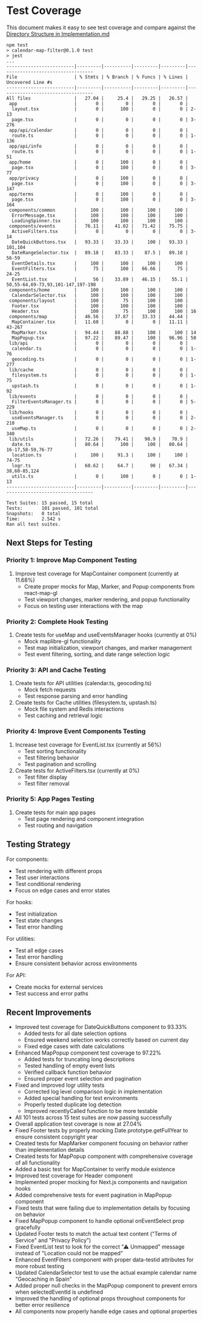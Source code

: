 # Test Coverage

This document makes it easy to see test coverage and compare against the [Directory Structure in Implementation.md](Implementation.md#directory-structure)

```
npm test
> calendar-map-filter@0.1.0 test
> jest
...
-------------------------|---------|----------|---------|---------|-----------------------------------
File                     | % Stmts | % Branch | % Funcs | % Lines | Uncovered Line #s
-------------------------|---------|----------|---------|---------|-----------------------------------
All files                |   27.04 |     25.4 |   29.25 |   26.57 |
 app                     |       0 |        0 |       0 |       0 |
  layout.tsx             |       0 |      100 |       0 |       0 | 2-13
  page.tsx               |       0 |        0 |       0 |       0 | 3-276
 app/api/calendar        |       0 |        0 |       0 |       0 |
  route.ts               |       0 |        0 |       0 |       0 | 1-136
 app/api/info            |       0 |        0 |       0 |       0 |
  route.ts               |       0 |        0 |       0 |       0 | 1-51
 app/home                |       0 |      100 |       0 |       0 |
  page.tsx               |       0 |      100 |       0 |       0 | 3-77
 app/privacy             |       0 |      100 |       0 |       0 |
  page.tsx               |       0 |      100 |       0 |       0 | 3-147
 app/terms               |       0 |      100 |       0 |       0 |
  page.tsx               |       0 |      100 |       0 |       0 | 3-164
 components/common       |     100 |      100 |     100 |     100 |
  ErrorMessage.tsx       |     100 |      100 |     100 |     100 |
  LoadingSpinner.tsx     |     100 |      100 |     100 |     100 |
 components/events       |   76.11 |    41.02 |   71.42 |   75.75 |
  ActiveFilters.tsx      |       0 |        0 |       0 |       0 | 3-14
  DateQuickButtons.tsx   |   93.33 |    33.33 |     100 |   93.33 | 101,104
  DateRangeSelector.tsx  |   89.18 |    83.33 |    87.5 |   89.18 | 56-59
  EventDetails.tsx       |     100 |      100 |     100 |     100 |
  EventFilters.tsx       |      75 |      100 |   66.66 |      75 | 24-25
  EventList.tsx          |      56 |    33.89 |   46.15 |    55.1 | 50,55-64,69-73,93,101-147,197-198
 components/home         |     100 |      100 |     100 |     100 |
  CalendarSelector.tsx   |     100 |      100 |     100 |     100 |
 components/layout       |     100 |       75 |     100 |     100 |
  Footer.tsx             |     100 |      100 |     100 |     100 |
  Header.tsx             |     100 |       75 |     100 |     100 | 16
 components/map          |   46.56 |    37.87 |   33.33 |   44.44 |
  MapContainer.tsx       |   11.68 |        0 |       0 |   11.11 | 43-267
  MapMarker.tsx          |   94.44 |    88.88 |     100 |     100 | 14
  MapPopup.tsx           |   97.22 |    89.47 |     100 |   96.96 | 50
 lib/api                 |       0 |        0 |       0 |       0 |
  calendar.ts            |       0 |        0 |       0 |       0 | 1-76
  geocoding.ts           |       0 |        0 |       0 |       0 | 1-277
 lib/cache               |       0 |        0 |       0 |       0 |
  filesystem.ts          |       0 |        0 |       0 |       0 | 1-75
  upstash.ts             |       0 |        0 |       0 |       0 | 1-92
 lib/events              |       0 |        0 |       0 |       0 |
  FilterEventsManager.ts |       0 |        0 |       0 |       0 | 5-229
 lib/hooks               |       0 |        0 |       0 |       0 |
  useEventsManager.ts    |       0 |        0 |       0 |       0 | 2-210
  useMap.ts              |       0 |        0 |       0 |       0 | 2-340
 lib/utils               |   72.26 |    79.41 |    90.9 |    70.9 |
  date.ts                |   80.64 |      100 |     100 |   80.64 | 16-17,58-59,76-77
  location.ts            |     100 |     91.3 |     100 |     100 | 74-75
  logr.ts                |   68.62 |     64.7 |      90 |   67.34 | 38,60-85,124
  utils.ts               |       0 |      100 |       0 |       0 | 1-13
-------------------------|---------|----------|---------|---------|-----------------------------------

Test Suites: 15 passed, 15 total
Tests:       101 passed, 101 total
Snapshots:   0 total
Time:        2.542 s
Ran all test suites.
```

## Next Steps for Testing

### Priority 1: Improve Map Component Testing

1. Improve test coverage for MapContainer component (currently at 11.68%)
    - Create proper mocks for Map, Marker, and Popup components from react-map-gl
    - Test viewport changes, marker rendering, and popup functionality
    - Focus on testing user interactions with the map

### Priority 2: Complete Hook Testing

1. Create tests for useMap and useEventsManager hooks (currently at 0%)
    - Mock maplibre-gl functionality
    - Test map initialization, viewport changes, and marker management
    - Test event filtering, sorting, and date range selection logic

### Priority 3: API and Cache Testing

1. Create tests for API utilities (calendar.ts, geocoding.ts)
    - Mock fetch requests
    - Test response parsing and error handling
2. Create tests for Cache utilities (filesystem.ts, upstash.ts)
    - Mock file system and Redis interactions
    - Test caching and retrieval logic

### Priority 4: Improve Event Components Testing

1. Increase test coverage for EventList.tsx (currently at 56%)
    - Test sorting functionality
    - Test filtering behavior
    - Test pagination and scrolling
2. Create tests for ActiveFilters.tsx (currently at 0%)
    - Test filter display
    - Test filter removal

### Priority 5: App Pages Testing

1. Create tests for main app pages
    - Test page rendering and component integration
    - Test routing and navigation

## Testing Strategy

For components:

-   Test rendering with different props
-   Test user interactions
-   Test conditional rendering
-   Focus on edge cases and error states

For hooks:

-   Test initialization
-   Test state changes
-   Test error handling

For utilities:

-   Test all edge cases
-   Test error handling
-   Ensure consistent behavior across environments

For API:

-   Create mocks for external services
-   Test success and error paths

## Recent Improvements

-   Improved test coverage for DateQuickButtons component to 93.33%
    -   Added tests for all date selection options
    -   Ensured weekend selection works correctly based on current day
    -   Fixed edge cases with date calculations
-   Enhanced MapPopup component test coverage to 97.22%
    -   Added tests for truncating long descriptions
    -   Tested handling of empty event lists
    -   Verified callback function behavior
    -   Ensured proper event selection and pagination
-   Fixed and improved logr utility tests
    -   Corrected log level comparison logic in implementation
    -   Added special handling for test environments
    -   Properly tested duplicate log detection
    -   Improved recentlyCalled function to be more testable
-   All 101 tests across 15 test suites are now passing successfully
-   Overall application test coverage is now at 27.04%
-   Fixed Footer tests by properly mocking Date.prototype.getFullYear to ensure consistent copyright year
-   Created tests for MapMarker component focusing on behavior rather than implementation details
-   Created tests for MapPopup component with comprehensive coverage of all functionality
-   Added a basic test for MapContainer to verify module existence
-   Improved test coverage for Header component
-   Implemented proper mocking for Next.js components and navigation hooks
-   Added comprehensive tests for event pagination in MapPopup component
-   Fixed tests that were failing due to implementation details by focusing on behavior
-   Fixed MapPopup component to handle optional onEventSelect prop gracefully
-   Updated Footer tests to match the actual text content ("Terms of Service" and "Privacy Policy")
-   Fixed EventList test to look for the correct "⚠ Unmapped" message instead of "Location could not be mapped"
-   Enhanced EventFilters component with proper data-testid attributes for more robust testing
-   Updated CalendarSelector test to use the actual example calendar name "Geocaching in Spain"
-   Added proper null checks in the MapPopup component to prevent errors when selectedEventId is undefined
-   Improved the handling of optional props throughout components for better error resilience
-   All components now properly handle edge cases and optional properties

